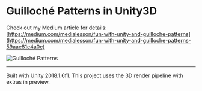# Guilloché Patterns in Unity3D

Check out my Medium article for details: [https://medium.com/medialesson/fun-with-unity-and-guilloche-patterns](https://medium.com/medialesson/fun-with-unity-and-guilloche-patterns-59aae81e4a0c)

![Guilloché Patterns](https://giant.gfycat.com/MiniatureRemoteAnnelid.gif)

---

Built with Unity 2018.1.6f1. This project uses the 3D render pipeline with extras in preview.
